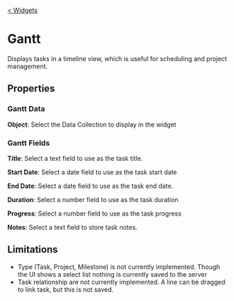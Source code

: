 <!-- ---
title: Gantt
category: Widget
description: Displays tasks in a timeline view for scheduling and project management.
--- -->

[< Widgets](../Widgets.md)

# Gantt

Displays tasks in a timeline view, which is useful for scheduling and project management.

## Properties

### Gantt Data

**Object**: Select the Data Collection to display in the widget

### Gantt Fields

**Title**: Select a text field to use as the task title.

**Start Date**: Select a date field to use as the task start date

**End Date**: Select a date field to use as the task end date.

**Duration**: Select a number field to use as the task duration

**Progress**: Select a number field to use as the task progress

**Notes**: Select a text field to store task notes.

## Limitations

- Type (Task, Project, Milestone) is not currently implemented. Though the UI shows a select list nothing is currently saved to the server
- Task relationship are not currently implemented. A line can be dragged to link task, but this is not saved.
